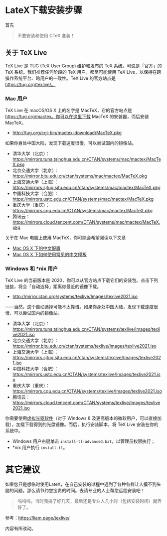 # LateX下载安装步骤

首先

> 不要安装和使用 CTeX 套装！

## 关于 TeX Live

TeX Live 是 TUG (TeX User Group) 维护和发布的 TeX 系统，可说是「官方」的 TeX 系统。我们推荐任何阶段的 TeX 用户，都尽可能使用 TeX Live，以保持在跨操作系统平台、跨用户的一致性。TeX Live 的官方站点是 https://tug.org/texlive/。

### Mac 用户

TeX Live 在 macOS/OS X 上的名字是 MacTeX，它的官方站点是 https://tug.org/mactex。你可以在这里下载 MacTeX 的安装器，而后安装 MacTeX。

- http://tug.org/cgi-bin/mactex-download/MacTeX.pkg

如果你身处中国大陆，发现下载速度很慢，可以尝试国内的镜像站。

- 清华大学（北京）：https://mirrors.tuna.tsinghua.edu.cn/CTAN/systems/mac/mactex/MacTeX.pkg
- 北京交通大学（北京）：https://mirror.bjtu.edu.cn/ctan/systems/mac/mactex/MacTeX.pkg
- 上海交通大学（上海）：https://mirrors.sjtug.sjtu.edu.cn/ctan/systems/mac/mactex/MacTeX.pkg
- 中国科技大学（合肥）：https://mirrors.ustc.edu.cn/CTAN/systems/mac/mactex/MacTeX.pkg
- 重庆大学（重庆）：https://mirrors.cqu.edu.cn/CTAN/systems/mac/mactex/MacTeX.pkg
- 腾讯云：https://mirrors.cloud.tencent.com/CTAN/systems/mac/mactex/MacTeX.pkg

关于在 Mac 电脑上使用 MacTeX，你可能会希望阅读以下文章

- [Mac OS X 下的中文配置](https://liam.page/2014/11/02/latex-mactex-chinese-support/)
- [Mac OS X 下如何使用常见的中文模板](https://liam.page/2015/04/14/using-chinese-templates-in-mactex/)

### Windows 和 *nix 用户

TeX Live 的当前版本是 2020，你可以从官方站点下载它们的安装包。点击下列链接，将会「自动选择」距离你最近的镜像下载。

- http://mirror.ctan.org/systems/texlive/Images/texlive2021.iso

——当然，这个自动选择可能不太靠谱。如果你身处中国大陆，发现下载速度很慢，可以尝试国内的镜像站。

- 清华大学（北京）：https://mirrors.tuna.tsinghua.edu.cn/CTAN/systems/texlive/Images/texlive2021.iso
- 北京交通大学（北京）：https://mirror.bjtu.edu.cn/ctan/systems/texlive/Images/texlive2021.iso
- 上海交通大学（上海）：https://mirrors.sjtug.sjtu.edu.cn/ctan/systems/texlive/Images/texlive2021.iso
- 中国科技大学（合肥）：https://mirrors.ustc.edu.cn/CTAN/systems/texlive/Images/texlive2021.iso
- 重庆大学（重庆）：https://mirrors.cqu.edu.cn/CTAN/systems/texlive/Images/texlive2021.iso
- 腾讯云：https://mirrors.cloud.tencent.com/CTAN/systems/texlive/Images/texlive2021.iso

你需要使用[虚拟光驱软件](http://wincdemu.sysprogs.org/download/)（对于 Windows 8 及更高版本的微软用户，可以直接加载），加载下载得到的光盘镜像。而后，执行安装脚本，将 TeX Live 安装在你的系统中。

- Windows 用户右键单击 `install-tl-advanced.bat`，以管理员权限执行；
- *nix 用户执行 `install-tl`。

# 其它建议

如果您只是想临时使用LateX，在自己安装的过程中遇到了各种各样让人摸不到头脑的问题，那么请节约您宝贵的时间。去请专业的人士帮您远程安装吧！



> 呜呜呜，当时我搞了好几天，最后还是专业人几小时（包括安装时间）就弄好了。





参考：https://liam.page/texlive/

内容有所改动。
